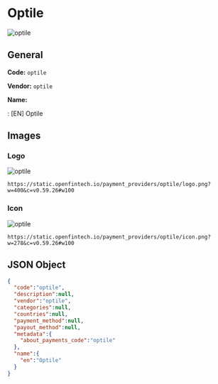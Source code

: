 
# Optile 
![optile](https://static.openfintech.io/payment_providers/optile/logo.png?w=400&c=v0.59.26#w100)  

## General 
 
**Code:** `optile` 
 
**Vendor:** `optile` 
 
**Name:** 
 
:	[EN] Optile 
 

## Images 

### Logo 
 
![optile](https://static.openfintech.io/payment_providers/optile/logo.png?w=400&c=v0.59.26#w100)  

```
https://static.openfintech.io/payment_providers/optile/logo.png?w=400&c=v0.59.26#w100
```  

### Icon 
 
![optile](https://static.openfintech.io/payment_providers/optile/icon.png?w=278&c=v0.59.26#w100)  

```
https://static.openfintech.io/payment_providers/optile/icon.png?w=278&c=v0.59.26#w100
```  

## JSON Object 

```json
{
  "code":"optile",
  "description":null,
  "vendor":"optile",
  "categories":null,
  "countries":null,
  "payment_method":null,
  "payout_method":null,
  "metadata":{
    "about_payments_code":"optile"
  },
  "name":{
    "en":"Optile"
  }
}
```  
